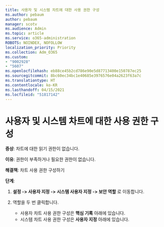 ```yaml
---
title: 사용자 및 시스템 차트에 대한 사용 권한 구성
ms.author: pebaum
author: pebaum
manager: scotv
ms.audience: Admin
ms.topic: article
ms.service: o365-administration
ROBOTS: NOINDEX, NOFOLLOW
localization_priority: Priority
ms.collection: Adm_O365
ms.custom:
- "9002928"
- "5607"
ms.openlocfilehash: eb88ce45b2cd786e90e5d87713400e150787ec25
ms.sourcegitcommit: 8bc60ec34bc1e40685e3976576e04a2623f63a7c
ms.translationtype: HT
ms.contentlocale: ko-KR
ms.lasthandoff: 04/15/2021
ms.locfileid: "51817142"
---
```

# <a name="configure-privilege-for-user-and-system-chart"></a>사용자 및 시스템 차트에 대한 사용 권한 구성

**증상**: 차트에 대한 읽기 권한이 없습니다.

**이유**: 권한이 부족하거나 필요한 권한이 없습니다.

**해결책**: 차트 사용 권한 구성하기

**단계**:

1. **설정 -> 사용자 지정 -> 시스템 사용자 지정 -> 보안 역할** 로 이동합니다.

2. 역할을 두 번 클릭합니다.

    - 사용자 차트 사용 권한 구성은 **핵심 기록** 아래에 있습니다.
    - 시스템 차트 사용 권한 구성은 **사용자 지정** 아래에 있습니다.
